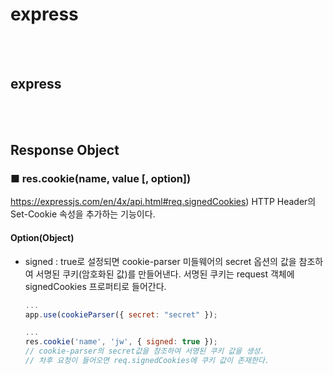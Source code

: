 # express 

<br></br>
## express

<br></br>
## Response Object
### ■ res.cookie(name, value \[, option])
https://expressjs.com/en/4x/api.html#req.signedCookies)
HTTP Header의 Set-Cookie 속성을 추가하는 기능이다. 


#### Option(Object)
* signed : true로 설정되면 cookie-parser 미들웨어의 secret 옵션의 값을 참조하여 서명된 쿠키(암호화된 값)를 만들어낸다. 서명된 쿠키는 request 객체에 signedCookies 프로퍼티로 들어간다.
  ```js
  ...
  app.use(cookieParser({ secret: "secret" });

  ...
  res.cookie('name', 'jw', { signed: true });
  // cookie-parser의 secret값을 참조하여 서명된 쿠키 값을 생성.
  // 차후 요청이 들어오면 req.signedCookies에 쿠키 값이 존재한다.
  ```
